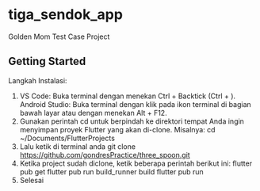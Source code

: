 # tiga_sendok_app

Golden Mom Test Case Project

## Getting Started

Langkah Instalasi:
  
1.  VS Code: Buka terminal dengan menekan Ctrl + Backtick (Ctrl + \).
    Android Studio: Buka terminal dengan klik pada ikon terminal di bagian bawah layar atau dengan menekan Alt + F12.
2.  Gunakan perintah cd untuk berpindah ke direktori tempat Anda ingin menyimpan proyek Flutter yang akan di-clone. Misalnya: cd ~/Documents/FlutterProjects
3.  Lalu ketik di terminal anda git clone https://github.com/gondresPractice/three_spoon.git
4.  Ketika project sudah diclone, ketik beberapa perintah berikut ini:
      flutter pub get
      flutter pub run build_runner build 
      flutter pub run
5.  Selesai
